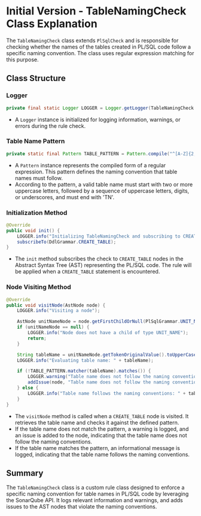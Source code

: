 # Initial Version - TableNamingCheck Class Explanation

The `TableNamingCheck` class extends `PlSqlCheck` and is responsible for checking whether the names of the tables created in PL/SQL code follow a specific naming convention. The class uses regular expression matching for this purpose.

## Class Structure

### Logger

```java
private final static Logger LOGGER = Logger.getLogger(TableNamingCheck.class.getName());
```

- A `Logger` instance is initialized for logging information, warnings, or errors during the rule check.

### Table Name Pattern

```java
private static final Pattern TABLE_PATTERN = Pattern.compile("^[A-Z]{2,}_([A-Z0-9]*_)*TN$");
```

- A `Pattern` instance represents the compiled form of a regular expression. This pattern defines the naming convention that table names must follow. 
- According to the pattern, a valid table name must start with two or more uppercase letters, followed by a sequence of uppercase letters, digits, or underscores, and must end with 'TN'.

### Initialization Method

```java
@Override
public void init() {
    LOGGER.info("Initializing TableNamingCheck and subscribing to CREATE_TABLE");
    subscribeTo(DdlGrammar.CREATE_TABLE);
}
```

- The `init` method subscribes the check to `CREATE_TABLE` nodes in the Abstract Syntax Tree (AST) representing the PL/SQL code. The rule will be applied when a `CREATE_TABLE` statement is encountered.

### Node Visiting Method

```java
@Override
public void visitNode(AstNode node) {
    LOGGER.info("Visiting a node");

    AstNode unitNameNode = node.getFirstChildOrNull(PlSqlGrammar.UNIT_NAME);
    if (unitNameNode == null) {
        LOGGER.info("Node does not have a child of type UNIT_NAME");
        return;
    }

    String tableName = unitNameNode.getTokenOriginalValue().toUpperCase();
    LOGGER.info("Evaluating table name: " + tableName);

    if (!TABLE_PATTERN.matcher(tableName).matches()) {
        LOGGER.warning("Table name does not follow the naming conventions: " + tableName);
        addIssue(node, "Table name does not follow the naming conventions.");
    } else {
        LOGGER.info("Table name follows the naming conventions: " + tableName);
    }
}
```

- The `visitNode` method is called when a `CREATE_TABLE` node is visited. It retrieves the table name and checks it against the defined pattern.
- If the table name does not match the pattern, a warning is logged, and an issue is added to the node, indicating that the table name does not follow the naming conventions.
- If the table name matches the pattern, an informational message is logged, indicating that the table name follows the naming conventions.

## Summary

The `TableNamingCheck` class is a custom rule class designed to enforce a specific naming convention for table names in PL/SQL code by leveraging the SonarQube API. It logs relevant information and warnings, and adds issues to the AST nodes that violate the naming conventions.
